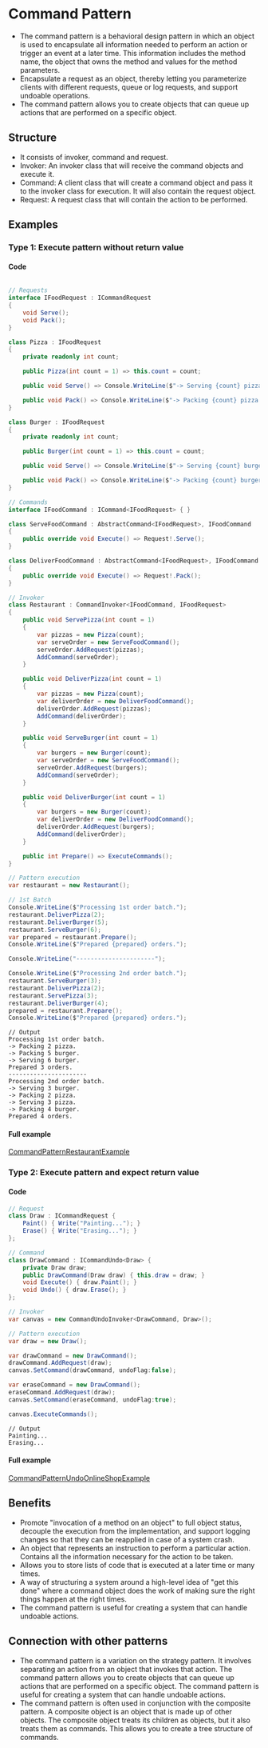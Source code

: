 
# Command Pattern

- The command pattern is a behavioral design pattern in which an object is used to encapsulate all information needed to perform an action or trigger an event at a later time. This information includes the method name, the object that owns the method and values for the method parameters.
- Encapsulate a request as an object, thereby letting you parameterize clients with different requests, queue or log requests, and support undoable operations.
- The command pattern allows you to create objects that can queue up actions that are performed on a specific object.

## Structure
- It consists of invoker, command and request.
- Invoker: An invoker class that will receive the command objects and execute it.
- Command: A client class that will create a command object and pass it to the invoker class for execution. It will also contain the request object.
- Request: A request class that will contain the action to be performed.

## Examples

### Type 1: Execute pattern without return value

#### Code

```csharp

// Requests
interface IFoodRequest : ICommandRequest
{
    void Serve();
    void Pack();
}

class Pizza : IFoodRequest
{
    private readonly int count;

    public Pizza(int count = 1) => this.count = count;

    public void Serve() => Console.WriteLine($"-> Serving {count} pizza.");

    public void Pack() => Console.WriteLine($"-> Packing {count} pizza.");
}

class Burger : IFoodRequest
{
    private readonly int count;

    public Burger(int count = 1) => this.count = count;

    public void Serve() => Console.WriteLine($"-> Serving {count} burger.");

    public void Pack() => Console.WriteLine($"-> Packing {count} burger.");
}

// Commands
interface IFoodCommand : ICommand<IFoodRequest> { }

class ServeFoodCommand : AbstractCommand<IFoodRequest>, IFoodCommand
{
    public override void Execute() => Request!.Serve();
}

class DeliverFoodCommand : AbstractCommand<IFoodRequest>, IFoodCommand
{
    public override void Execute() => Request!.Pack();
}

// Invoker
class Restaurant : CommandInvoker<IFoodCommand, IFoodRequest>
{
    public void ServePizza(int count = 1)
    {
        var pizzas = new Pizza(count);
        var serveOrder = new ServeFoodCommand();
        serveOrder.AddRequest(pizzas);
        AddCommand(serveOrder);
    }

    public void DeliverPizza(int count = 1)
    {
        var pizzas = new Pizza(count);
        var deliverOrder = new DeliverFoodCommand();
        deliverOrder.AddRequest(pizzas);
        AddCommand(deliverOrder);
    }

    public void ServeBurger(int count = 1)
    {
        var burgers = new Burger(count);
        var serveOrder = new ServeFoodCommand();
        serveOrder.AddRequest(burgers);
        AddCommand(serveOrder);
    }

    public void DeliverBurger(int count = 1)
    {
        var burgers = new Burger(count);
        var deliverOrder = new DeliverFoodCommand();
        deliverOrder.AddRequest(burgers);
        AddCommand(deliverOrder);
    }

    public int Prepare() => ExecuteCommands();
}

// Pattern execution
var restaurant = new Restaurant();

// 1st Batch
Console.WriteLine($"Processing 1st order batch.");
restaurant.DeliverPizza(2);
restaurant.DeliverBurger(5);
restaurant.ServeBurger(6);
var prepared = restaurant.Prepare();
Console.WriteLine($"Prepared {prepared} orders.");

Console.WriteLine("----------------------");

Console.WriteLine($"Processing 2nd order batch.");
restaurant.ServeBurger(3);
restaurant.DeliverPizza(2);
restaurant.ServePizza(3);
restaurant.DeliverBurger(4);
prepared = restaurant.Prepare();
Console.WriteLine($"Prepared {prepared} orders.");
```
```
// Output
Processing 1st order batch.
-> Packing 2 pizza.
-> Packing 5 burger.
-> Serving 6 burger.
Prepared 3 orders.
----------------------
Processing 2nd order batch.
-> Serving 3 burger.
-> Packing 2 pizza.
-> Serving 3 pizza.
-> Packing 4 burger.
Prepared 4 orders.
```
#### Full example

[CommandPatternRestaurantExample](./../../GofConsoleApp/Examples/Behavioral/CommandPattern/CommandPatternRestaurantExample.cs)


### Type 2: Execute pattern and expect return value

#### Code

```csharp
// Request
class Draw : ICommandRequest {
    Paint() { Write("Painting..."); }
    Erase() { Write("Erasing..."); }
};

// Command
class DrawCommand : ICommandUndo<Draw> {
    private Draw draw;
    public DrawCommand(Draw draw) { this.draw = draw; }
    void Execute() { draw.Paint(); }
    void Undo() { draw.Erase(); }
};

// Invoker
var canvas = new CommandUndoInvoker<DrawCommand, Draw>();

// Pattern execution
var draw = new Draw();

var drawCommand = new DrawCommand();
drawCommand.AddRequest(draw);
canvas.SetCommand(drawCommand, undoFlag:false);

var eraseCommand = new DrawCommand();
eraseCommand.AddRequest(draw);
canvas.SetCommand(eraseCommand, undoFlag:true);

canvas.ExecuteCommands();
```

```Log
// Output
Painting...
Erasing...
```

#### Full example

[CommandPatternUndoOnlineShopExample](./../../GofConsoleApp/Examples/Behavioral/CommandPattern/CommandPatternUndoOnlineShopExample.cs)


## Benefits

- Promote "invocation of a method on an object" to full object status, decouple the execution from the implementation, and support logging changes so that they can be reapplied in case of a system crash. 
- An object that represents an instruction to perform a particular action. Contains all the information necessary for the action to be taken.
- Allows you to store lists of code that is executed at a later time or many times.
- A way of structuring a system around a high-level idea of "get this done" where a command object does the work of making sure the right things happen at the right times.
- The command pattern is useful for creating a system that can handle undoable actions.

## Connection with other patterns

- The command pattern is a variation on the strategy pattern. It involves separating an action from an object that invokes that action. The command pattern allows you to create objects that can queue up actions that are performed on a specific object. The command pattern is useful for creating a system that can handle undoable actions.
- The command pattern is often used in conjunction with the composite pattern. A composite object is an object that is made up of other objects. The composite object treats its children as objects, but it also treats them as commands. This allows you to create a tree structure of commands.

